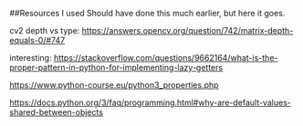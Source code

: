 ##Resources I used
Should have done this much earlier, but here it goes. 

cv2 depth vs type:
https://answers.opencv.org/question/742/matrix-depth-equals-0/#747

interesting: 
https://stackoverflow.com/questions/9662164/what-is-the-proper-pattern-in-python-for-implementing-lazy-getters

https://www.python-course.eu/python3_properties.php

https://docs.python.org/3/faq/programming.html#why-are-default-values-shared-between-objects

